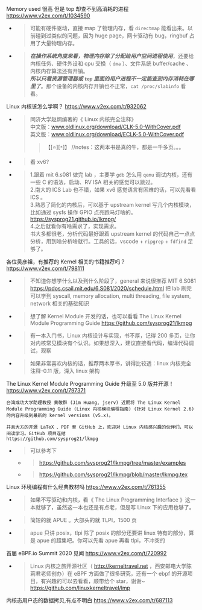 
Memory used 很高 但是 top 却查不到高消耗的进程 https://www.v2ex.com/t/1034590
- > 可能有硬件驱动，直接 map 了物理内存，看 `directmap` 能看出来。以前碰到过类似的问题，因为 huge page，网卡驱动有 bug，ringbuf 占用了大量物理内存。
- > ***在操作系统角度来看，物理内存除了分配给用户空间进程使用***，还要给内核任务、硬件外设和 cpu 交换（ `dma` ）、文件系统 buffer/cache 、内核内存算法还有开销。 <br> ***所以只看资源管理器或 `top` 里面的用户进程不一定能查到内存消耗在哪里了***。那个设备的内核内存开销也不正常，`cat /proc/slabinfo` 看看。

Linux 内核该怎么学啊？ https://www.v2ex.com/t/932062
- > 同济大学赵炯编著的《 Linux 内核完全注释》 <br> 中文版：www.oldlinux.org/download/CLK-5.0-WithCover.pdf <br> 英文版：www.oldlinux.org/download/ECLK-5.0-WithCover.pdf
  >> 【[:star:][`*`]】 //notes：这两本书是真的牛，都是一千多页。。。
- > 看 xv6?
- > 1.跟着 mit 6.s081 做完 lab ，主要学 `gdb` 怎么用 `qemu` 调试内核，还有一些 C 的语法，启动、RV ISA 相关的感觉可以跳过。 <br> 2.南大的 ICS Lab 也不错，如果 xv6 感觉语言有困难的话，可以先看看 ICS 。 <br> 3.熟悉了简化的内核后，可以基于 upstream kernel 写几个内核模块，比如通过 sysfs 操作 GPIO 点亮跑马灯啥的。 https://sysprog21.github.io/lkmpg/ <br> 4.之后就看你有啥需求了，实现需求。 <br> 书大多都很老，分析代码最好跟着 upstream kernel 的代码自己一点点分析，用到啥分析啥就行。工具的话，vscode + `ripgrep` + `fdfind` 足够了。

各位吴彦祖，有推荐的 Kernel 相关的书籍推荐吗？ https://www.v2ex.com/t/798111
- > 不知道你想学什么以及到什么阶段了，general 来说很推荐 MIT 6.S081 https://pdos.csail.mit.edu/6.S081/2020/schedule.html 把 lab 刷完可以学到 syscall, memory allocation, multi threading, file system, network 相关的基础知识
- > 想了解 Kernel Module 开发的话，也可以看看 The Linux Kernel Module Programming Guide https://github.com/sysprog21/lkmpg
- > 有一本入门书，Linux 内核设计与实现，书不厚，记得 200 多页，让你对内核常见模块有个认识。如果想深入，建议直接看代码，编译代码调试，观察
- > 如果非常喜欢内核的话，推荐两本厚书，讲得比较透：linux 内核完全注释-0.11 版，深入 linux 架构

The Linux Kernel Module Programming Guide 升级至 5.0 版并开源！ https://www.v2ex.com/t/797371
```console
台湾成功大学助理教授 黄敬群 (Jim Huang, jserv) 近期将 The Linux Kernel Module Programming Guide (Linux 内核模块编程指南) (针对 Linux Kernel 2.6) 
的内容升级到最新的 kernel versions (v5.x)。

并且大方的开源 LaTeX 、PDF 至 GitHub 上，欢迎对 Linux 内核感兴趣的伙伴们，可以阅读学习。GitHub 项目连结 
https://github.com/sysprog21/lkmpg
```
- > 可以參考下
  * > https://github.com/sysprog21/lkmpg/tree/master/examples
  * > https://github.com/sysprog21/lkmpg/blob/master/lkmpg.tex

Linux 环境编程有什么经典教材吗 https://www.v2ex.com/t/761355
- > 如果不写驱动和内核，看《 The Linux Programming Interface 》这一本就够了，虽然这一本也还是有点老，但是写 Linux 下的应用也够了。
- > 简短的就 APUE 。大部头的就 TLPI，1500 页
- > apue 只讲 posix，tlpi 除了 posix 的部分还要讲 linux 特有的部分，算是 apue 的超集吧。你可以先看 apue 再看 tlpi，不冲突的

首届 eBPF.io Summit 2020 见闻 https://www.v2ex.com/t/720992
- > Linux 内核之旅开源社区（ http://kerneltravel.net ，西安邮电大学陈莉君老师创办）在 eBPF 方面做了很多研究，还有一个 ebpf 的开源项目，有兴趣的可以去看看，顺带给个 star，谢谢~
<br> https://github.com/linuxkerneltravel/lmp

内核态用户态的数据拷贝,有点不明白 https://www.v2ex.com/t/687113
